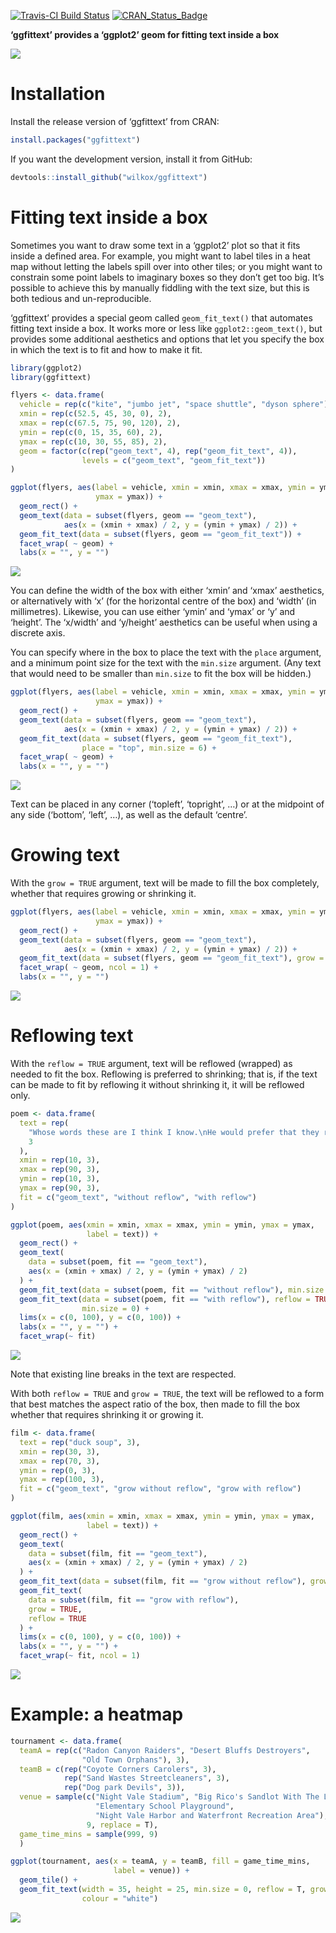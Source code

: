 
[![Travis-CI Build
Status](https://travis-ci.org/wilkox/ggfittext.svg?branch=master)](https://travis-ci.org/wilkox/ggfittext)
[![CRAN\_Status\_Badge](http://www.r-pkg.org/badges/version/ggfittext)](https://cran.r-project.org/package=ggfittext)

**‘ggfittext’ provides a ‘ggplot2’ geom for fitting text inside a box**

![](man/figures/README-hero-1.png)<!-- -->

# Installation

Install the release version of ‘ggfittext’ from CRAN:

``` r
install.packages("ggfittext")
```

If you want the development version, install it from GitHub:

``` r
devtools::install_github("wilkox/ggfittext")
```

# Fitting text inside a box

Sometimes you want to draw some text in a ‘ggplot2’ plot so that it fits
inside a defined area. For example, you might want to label tiles in a
heat map without letting the labels spill over into other tiles; or you
might want to constrain some point labels to imaginary boxes so they
don’t get too big. It’s possible to achieve this by manually fiddling
with the text size, but this is both tedious and un-reproducible.

‘ggfittext’ provides a special geom called `geom_fit_text()` that
automates fitting text inside a box. It works more or less like
`ggplot2::geom_text()`, but provides some additional aesthetics and
options that let you specify the box in which the text is to fit and how
to make it fit.

``` r
library(ggplot2)
library(ggfittext)

flyers <- data.frame(
  vehicle = rep(c("kite", "jumbo jet", "space shuttle", "dyson sphere"), 2),
  xmin = rep(c(52.5, 45, 30, 0), 2),
  xmax = rep(c(67.5, 75, 90, 120), 2),
  ymin = rep(c(0, 15, 35, 60), 2),
  ymax = rep(c(10, 30, 55, 85), 2),
  geom = factor(c(rep("geom_text", 4), rep("geom_fit_text", 4)),
                levels = c("geom_text", "geom_fit_text"))
)

ggplot(flyers, aes(label = vehicle, xmin = xmin, xmax = xmax, ymin = ymin,
                   ymax = ymax)) + 
  geom_rect() +
  geom_text(data = subset(flyers, geom == "geom_text"),
            aes(x = (xmin + xmax) / 2, y = (ymin + ymax) / 2)) +
  geom_fit_text(data = subset(flyers, geom == "geom_fit_text")) +
  facet_wrap( ~ geom) +
  labs(x = "", y = "")
```

![](man/figures/README-doesnt_fit-1.png)<!-- -->

You can define the width of the box with either ‘xmin’ and ‘xmax’
aesthetics, or alternatively with ‘x’ (for the horizontal centre of the
box) and ‘width’ (in millimetres). Likewise, you can use either ‘ymin’
and ‘ymax’ or ‘y’ and ‘height’. The ‘x/width’ and ‘y/height’ aesthetics
can be useful when using a discrete axis.

You can specify where in the box to place the text with the `place`
argument, and a minimum point size for the text with the `min.size`
argument. (Any text that would need to be smaller than `min.size` to fit
the box will be
hidden.)

``` r
ggplot(flyers, aes(label = vehicle, xmin = xmin, xmax = xmax, ymin = ymin,
                   ymax = ymax)) + 
  geom_rect() +
  geom_text(data = subset(flyers, geom == "geom_text"),
            aes(x = (xmin + xmax) / 2, y = (ymin + ymax) / 2)) +
  geom_fit_text(data = subset(flyers, geom == "geom_fit_text"),
                place = "top", min.size = 6) +
  facet_wrap( ~ geom) +
  labs(x = "", y = "")
```

![](man/figures/README-geom_fit_text_2-1.png)<!-- -->

Text can be placed in any corner (‘topleft’, ‘topright’, …) or at the
midpoint of any side (‘bottom’, ‘left’, …), as well as the default
‘centre’.

# Growing text

With the `grow = TRUE` argument, text will be made to fill the box
completely, whether that requires growing or shrinking
it.

``` r
ggplot(flyers, aes(label = vehicle, xmin = xmin, xmax = xmax, ymin = ymin, 
                   ymax = ymax)) +
  geom_rect() +
  geom_text(data = subset(flyers, geom == "geom_text"),
            aes(x = (xmin + xmax) / 2, y = (ymin + ymax) / 2)) +
  geom_fit_text(data = subset(flyers, geom == "geom_fit_text"), grow = T) +
  facet_wrap( ~ geom, ncol = 1) +
  labs(x = "", y = "")
```

![](man/figures/README-geom_fit_text_3-1.png)<!-- -->

# Reflowing text

With the `reflow = TRUE` argument, text will be reflowed (wrapped) as
needed to fit the box. Reflowing is preferred to shrinking; that is, if
the text can be made to fit by reflowing it without shrinking it, it
will be reflowed only.

``` r
poem <- data.frame(
  text = rep(
    "Whose words these are I think I know.\nHe would prefer that they reflow",
    3
  ),
  xmin = rep(10, 3),
  xmax = rep(90, 3),
  ymin = rep(10, 3),
  ymax = rep(90, 3),
  fit = c("geom_text", "without reflow", "with reflow")
)

ggplot(poem, aes(xmin = xmin, xmax = xmax, ymin = ymin, ymax = ymax,
                 label = text)) +
  geom_rect() +
  geom_text(
    data = subset(poem, fit == "geom_text"),
    aes(x = (xmin + xmax) / 2, y = (ymin + ymax) / 2)
  ) +
  geom_fit_text(data = subset(poem, fit == "without reflow"), min.size = 0) +
  geom_fit_text(data = subset(poem, fit == "with reflow"), reflow = TRUE,
                min.size = 0) +
  lims(x = c(0, 100), y = c(0, 100)) +
  labs(x = "", y = "") +
  facet_wrap(~ fit)
```

![](man/figures/README-reflow-1.png)<!-- -->

Note that existing line breaks in the text are respected.

With both `reflow = TRUE` and `grow = TRUE`, the text will be reflowed
to a form that best matches the aspect ratio of the box, then made to
fill the box whether that requires shrinking it or growing it.

``` r
film <- data.frame(
  text = rep("duck soup", 3),
  xmin = rep(30, 3),
  xmax = rep(70, 3),
  ymin = rep(0, 3),
  ymax = rep(100, 3),
  fit = c("geom_text", "grow without reflow", "grow with reflow")
)

ggplot(film, aes(xmin = xmin, xmax = xmax, ymin = ymin, ymax = ymax,
                 label = text)) +
  geom_rect() +
  geom_text(
    data = subset(film, fit == "geom_text"),
    aes(x = (xmin + xmax) / 2, y = (ymin + ymax) / 2)
  ) +
  geom_fit_text(data = subset(film, fit == "grow without reflow"), grow = TRUE) +
  geom_fit_text(
    data = subset(film, fit == "grow with reflow"),
    grow = TRUE,
    reflow = TRUE
  ) +
  lims(x = c(0, 100), y = c(0, 100)) +
  labs(x = "", y = "") +
  facet_wrap(~ fit, ncol = 1)
```

![](man/figures/README-reflow_and_grow-1.png)<!-- -->

# Example: a heatmap

``` r
tournament <- data.frame(
  teamA = rep(c("Radon Canyon Raiders", "Desert Bluffs Destroyers",
                "Old Town Orphans"), 3),
  teamB = c(rep("Coyote Corners Carolers", 3),
            rep("Sand Wastes Streetcleaners", 3),
            rep("Dog park Devils", 3)),
  venue = sample(c("Night Vale Stadium", "Big Rico's Sandlot With The Lot",
                   "Elementary School Playground",
                   "Night Vale Harbor and Waterfront Recreation Area"),
                 9, replace = T),
  game_time_mins = sample(999, 9)
  )

ggplot(tournament, aes(x = teamA, y = teamB, fill = game_time_mins,
                       label = venue)) +
  geom_tile() +
  geom_fit_text(width = 35, height = 25, min.size = 0, reflow = T, grow = T,
                colour = "white")
```

![](man/figures/README-heatmap-1.png)<!-- -->
